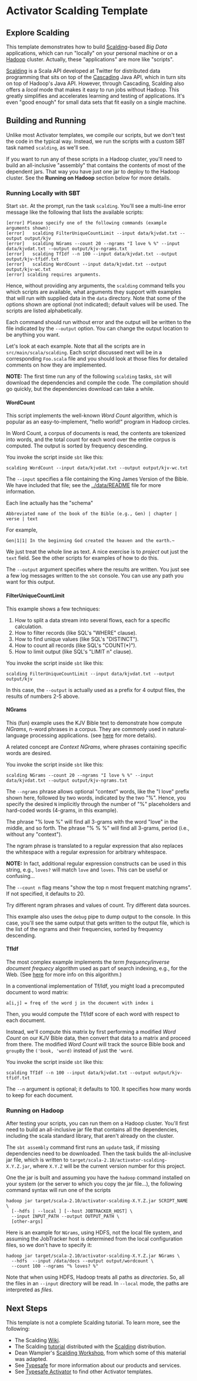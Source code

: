 # Activator Scalding Template

## Explore Scalding

This template demonstrates how to build [Scalding](https://github.com/twitter/scalding)-based *Big Data* applications, which can run "locally" on your personal machine or on a [Hadoop](http://hadoop.apache.org) cluster. Actually, these "applications" are more like "scripts".

[Scalding](https://github.com/twitter/scalding) is a Scala API developed at Twitter for distributed data programming that sits on top of the [Cascading](http://www.cascading.org/) Java API, which in turn sits on top of Hadoop's Java API. However, through Cascading, Scalding also offers a *local* mode that makes it easy to run jobs without Hadoop. This greatly simplifies and accelerates learning and testing of applications. It's even "good enough" for small data sets that fit easily on a single machine. 

## Building and Running

Unlike most Activator templates, we compile our scripts, but we don't test the code in the typical way. Instead, we run the scripts with a custom SBT task named `scalding`, as we'll see.

If you want to run any of these scripts in a Hadoop cluster, you'll need to build an all-inclusive "assembly" that contains the contents of most of the dependent jars. That way you have just one jar to deploy to the Hadoop cluster. See the **Running on Hadoop** section below for more details.

### Running Locally with SBT

Start `sbt`. At the prompt, run the task `scalding`. You'll see a multi-line error message like the following that lists the available scripts:

```
[error] Please specify one of the following commands (example arguments shown):
[error]   scalding FilterUniqueCountLimit --input data/kjvdat.txt --output output/kjv
[error]   scalding NGrams --count 20 --ngrams "I love % %" --input data/kjvdat.txt --output output/kjv-ngrams.txt
[error]   scalding TfIdf --n 100 --input data/kjvdat.txt --output output/kjv-tfidf.txt
[error]   scalding WordCount --input data/kjvdat.txt --output output/kjv-wc.txt
[error] scalding requires arguments.
```

Hence, without providing any arguments, the `scalding` command tells you which scripts are available, what arguments they support with examples that will run with supplied data in the `data` directory. Note that some of the options shown are optional (not indicated); default values will be used. The scripts are listed alphabetically.

Each command should run without error and the output will be written to the file indicated by the `--output` option. You can change the output location to be anything you want.

Let's look at each example. Note that all the scripts are in `src/main/scala/scalding`. Each script discussed next will be in a corresponding `Foo.scala` file and you should look at those files for detailed comments on how they are implemented.

**NOTE:** The first time run any of the following `scalding` tasks, `sbt` will download the dependencies and compile the code. The compilation should go quickly, but the dependencies download can take a while.

#### WordCount

This script implements the well-known *Word Count* algorithm, which is popular as an easy-to-implement, "hello world!" program in Hadoop circles.

In Word Count, a corpus of documents is read, the contents are tokenized into words, and the total count for each word over the entire corpus is computed. The output is sorted by frequency descending.

You invoke the script inside `sbt` like this:

```
scalding WordCount --input data/kjvdat.txt --output output/kjv-wc.txt
```

The `--input` specifies a file containing the King James Version of the Bible. We have included that file; see the [../data/README](../data/README.html) file for more information.

Each line actually has the "schema"

```
Abbreviated name of the book of the Bible (e.g., Gen) | chapter | verse | text
```

For example,

```
Gen|1|1| In the beginning God created the heaven and the earth.~
```

We just treat the whole line as text. A nice exercise is to *project* out just the `text` field. See the other scripts for examples of how to do this.

The `--output` argument specifies where the results are written. You just see a few log messages written to the `sbt` console. You can use any path you want for this output.


#### FilterUniqueCountLimit

This example shows a few techniques:

1. How to split a data stream into several flows, each for a specific calculation.
2. How to filter records (like SQL's "WHERE" clause).
3. How to find unique values (like SQL's "DISTINCT").
4. How to count all records (like SQL's "COUNT(*)").
5. How to limit output (like SQL's "LIMIT n" clause).

You invoke the script inside `sbt` like this:

```
scalding FilterUniqueCountLimit --input data/kjvdat.txt --output output/kjv
```

In this case, the `--output` is actually used as a prefix for 4 output files, the results of numbers 2-5 above.

#### NGrams

This (fun) example uses the KJV Bible text to demonstrate how compute *NGrams*, n-word phrases in a corpus. They are commonly used in natural-language processing applications. (see [here](http://en.wikipedia.org/wiki/N-gram) for more details).

A related concept are *Context NGrams*, where phrases containing specific words are desired. 

You invoke the script inside `sbt` like this:

```
scalding NGrams --count 20 --ngrams "I love % %" --input data/kjvdat.txt --output output/kjv-ngrams.txt
```

The `--ngrams` phrase allows optional "context" words, like the "I love" prefix shown here, followed by two words, indicated by the two "%". Hence, you specify the desired `N` implicitly through the number of "%" placeholders and hard-coded words (4-grams, in this example). 

The phrase "% love %" will find all 3-grams with the word "love" in the middle, and so forth. The phrase "% % %" will find all 3-grams, period (i.e., without any "context").

The ngram phrase is translated to a regular expression that also replaces the whitespace with a regular expression for arbitrary whitespace.

**NOTE:** In fact, additional regular expression constructs can be used in this string, e.g., `loves?` will match `love` and `loves`. This can be useful or confusing...

The `--count n` flag means "show the top n most frequent matching ngrams". If not specified, it defaults to 20.

Try different ngram phrases and values of count. Try different data sources.

This example also uses the `debug` pipe to dump output to the console. In this case, you'll see the same output that gets written to the output file, which is the list of the ngrams and their frequencies, sorted by frequency descending.

#### TfIdf

The most complex example implements the *term frequency/inverse document frequecy* algorithm used as part of search indexing, e.g., for the Web. (See [here](http://en.wikipedia.org/wiki/Tf*idf) for more info on this algorithm.)

In a conventional implementation of Tf/Idf, you might load a precomputed document to word matrix: 

```
a[i,j] = freq of the word j in the document with index i 
```

Then, you would compute the Tf/Idf score of each word with respect to each document.

Instead, we'll compute this matrix by first performing a modified *Word Count* on our KJV Bible data, then convert that data to a matrix and proceed from there. The modified *Word Count* will track the source Bible book and `groupBy` the `('book, 'word)` instead of just the `'word`.
 
You invoke the script inside `sbt` like this:

```
scalding TfIdf --n 100 --input data/kjvdat.txt --output output/kjv-tfidf.txt
````

The `--n` argument is optional; it defaults to 100. It specifies how many words to keep for each document. 

### Running on Hadoop

After testing your scripts, you can run them on a Hadoop cluster. You'll first need to build an all-inclusive jar file that contains all the dependencies, including the scala standard library, that aren't already on the cluster.

The `sbt assembly` command first runs an `update` task, if missing dependencies need to be downloaded. Then the task builds the all-inclusive jar file, which is written to `target/scala-2.10/activator-scalding-X.Y.Z.jar`, where `X.Y.Z` will be the current version number for this project.

One the jar is built and assuming you have the `hadoop` command installed on your system (or the server to which you copy the jar file...), the following command syntax will run one of the scripts

```
hadoop jar target/scala-2.10/activator-scalding-X.Y.Z.jar SCRIPT_NAME \ 
  [--hdfs | --local ] [--host JOBTRACKER_HOST] \ 
  --input INPUT_PATH --output OUTPUT_PATH \ 
  [other-args] 
```

Here is an example for `NGrams`, using HDFS, not the local file system, and assuming the JobTracker host is determined from the local configuration files, so we don't have to specify it:

```
hadoop jar target/scala-2.10/activator-scalding-X.Y.Z.jar NGrams \ 
  --hdfs  --input /data/docs --output output/wordcount \ 
  --count 100 --ngrams "% loves? %"
```

Note that when using HDFS, Hadoop treats all paths as *directories*. So, all the files in an `--input` directory will be read. In `--local` mode, the paths are interpreted as *files*.

## Next Steps

This template is not a complete Scalding tutorial. To learn more, see the following:

* The Scalding [Wiki](https://github.com/twitter/scalding/wiki). 
* The Scalding [tutorial](https://github.com/twitter/scalding/tree/develop/tutorial) distributed with the [Scalding](https://github.com/twitter/scalding) distribution. 
* Dean Wampler's [Scalding Workshop](https://github.com/deanwampler/scalding-workshop), from which some of this material was adapted.
* See [Typesafe](http://typesafe.com) for more information about our products and services. 
* See [Typesafe Activator](http://typesafe.com/activator) to find other Activator templates.

